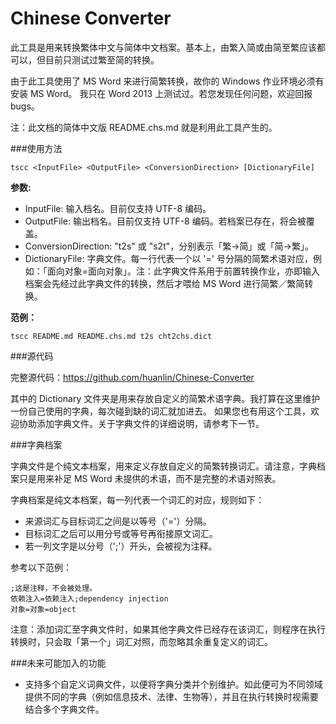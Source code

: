 Chinese Converter
=================

此工具是用来转换繁体中文与简体中文档案。基本上，由繁入简或由简至繁应该都可以，但目前只测试过繁至简的转换。

由于此工具使用了 MS Word 来进行简繁转换，故你的 Windows 作业环境必须有安装 MS Word。
我只在 Word 2013 上测试过。若您发现任何问题，欢迎回报 bugs。

注：此文档的简体中文版 README.chs.md 就是利用此工具产生的。

###使用方法

    tscc <InputFile> <OutputFile> <ConversionDirection> [DictionaryFile]

**参数:**

 * InputFile: 输入档名。目前仅支持 UTF-8 编码。
 * OutputFile: 输出档名。目前仅支持 UTF-8 编码。若档案已存在，将会被覆盖。
 * ConversionDirection: "t2s" 或 "s2t"，分别表示「繁->简」或「简->繁」。
 * DictionaryFile: 字典文件。每一行代表一个以 '=' 号分隔的简繁术语对应，例如：「面向对象=面向对象」。注：此字典文件系用于前置转换作业，亦即输入档案会先经过此字典文件的转换，然后才喂给 MS Word  进行简繁／繁简转换。


**范例：**

    tscc README.md README.chs.md t2s cht2chs.dict

###源代码 

完整源代码：<https://github.com/huanlin/Chinese-Converter>

其中的 Dictionary 文件夹是用来存放自定义的简繁术语字典。我打算在这里维护一份自己使用的字典，每次碰到缺的词汇就加进去。
如果您也有用这个工具，欢迎协助添加字典文件。关于字典文件的详细说明，请参考下一节。

###字典档案

字典文件是个纯文本档案，用来定义存放自定义的简繁转换词汇。请注意，字典档案只是用来补足 MS Word 未提供的术语，而不是完整的术语对照表。

字典档案是纯文本档案，每一列代表一个词汇的对应，规则如下：

 * 来源词汇与目标词汇之间是以等号（'='）分隔。
 * 目标词汇之后可以用分号或等号再衔接原文词汇。
 * 若一列文字是以分号（';'）开头，会被视为注释。
 
参考以下范例：

    ;这是注释，不会被处理。
    依赖注入=依赖注入;dependency injection
    对象=对象=object

注意：添加词汇至字典文件时，如果其他字典文件已经存在该词汇，则程序在执行转换时，只会取「第一个」词汇对照，而忽略其余重复定义的词汇。

###未来可能加入的功能

 * 支持多个自定义词典文件，以便将字典分类并个别维护。如此便可为不同领域提供不同的字典（例如信息技术、法律、生物等），并且在执行转换时视需要结合多个字典文件。
